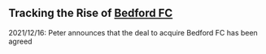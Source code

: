 ## Tracking the Rise of [Bedford FC](https://www.realbedford.com/)

2021/12/16: Peter announces that the deal to acquire Bedford FC has been agreed
